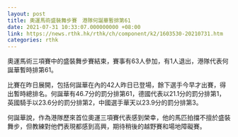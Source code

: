 ```yaml
---
layout: post
title: 奧運馬術盛裝舞步賽　港隊何誕華暫排第61
date: 2021-07-31 10:33:07.000000000 +08:00
link: https://news.rthk.hk/rthk/ch/component/k2/1603530-20210731.htm
categories: rthk
---
```


奧運馬術三項賽中的盛裝舞步賽結束，賽事有63人參加，有1人退出，港隊代表何誕華暫時排第61。

比賽在昨日展開，包括何誕華在內的42人昨日已登場，餘下選手今早才出賽，得出暫時總排名。何誕華有46.7分的罰分排第61，德國代表以21.1分的罰分排第1，英國騎手以23.6分的罰分排第2，中國選手華天以23.9分的罰分排第3。

何誕華說，作為港隊歷來首位奧運三項賽代表感到榮幸，他的馬匹拍擋不擅於盛裝舞步，但教練對他們表現都感到高興，期待稍後的越野賽和場地障礙賽。
